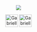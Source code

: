 
  
<div align="center">
<img src="https://c.tenor.com/rATsEGve1UYAAAAd/akira-kaneda.gif"/> 
</div>



<p align="center">
<a href="https://www.linkedin.com/in/gabriellesoares25//" target="blank"><img align="center" src="https://i.ibb.co/MSFPzhn/pill.png" alt="Gabrielle Soares" height="40" width="40" /></a>
<a href="https://www.instagram.com/gabi.so11/" target="blank"><img align="center" src="https://i.ibb.co/MSFPzhn/pill.png" alt="Gabrielle Soares" height="40" width="40" /></a>
</p>
